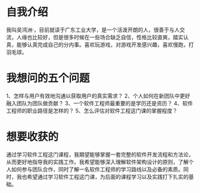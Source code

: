 

<!--
**jiupan1/jiupan1** is a ✨ _special_ ✨ repository because its `README.md` (this file) appears on your GitHub profile.

Here are some ideas to get you started:

- 🔭 I’m currently working on ...
- 🌱 I’m currently learning ...
- 👯 I’m looking to collaborate on ...
- 🤔 I’m looking for help with ...
- 💬 Ask me about ...
- 📫 How to reach me: ...
- 😄 Pronouns: ...
- ⚡ Fun fact: ...
-->
# 自我介绍
我叫吴鸿洲·，目前就读于广东工业大学，是一个活泼开朗的人，很善于与人交流，人缘也比较好，但是很多时候在一些场合缺乏自信，性格比较直爽，踏实认真，能够认真完成自己的分内事。喜欢玩游戏，对游戏开发感兴趣，喜欢慢跑，打羽毛球。
# 我想问的五个问题
1、怎样与用户有效地沟通以获取用户的真实需求？
2、个人如何在新团队中更好融入团队为团队做贡献？
3、一个软件工程师最重要的是学历还是资历？
4、软件工程师的职业路径是怎样的？
5、怎么评估对软件工程这门课的掌握程度？
# 想要收获的
通过学习软件工程这门课程，我期望能够掌握一套完整的软件开发流程和方法论，从而更好地指导我的实践工作。我希望能够深入理解软件架构设计的原则，了解个人如何参与团队合作，同时了解一名软件工程师的学习路线以及必备的素质。同时，我也希望通过学习软件工程这门课，为后面的课程学习以及实践打下扎实的基础。
